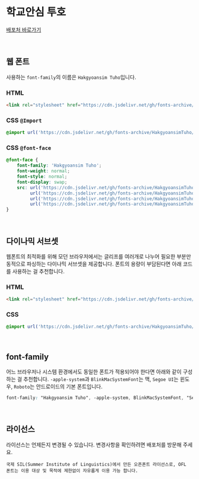# 학교안심 투호

[배포처 바로가기](https://copyright.keris.or.kr/wft/fntDwnldView?fntGrpId=GFT202312110000000000015)

&nbsp;

## 웹 폰트

사용하는 `font-family`의 이름은 `Hakgyoansim Tuho`입니다.

### HTML

```html
<link rel="stylesheet" href="https://cdn.jsdelivr.net/gh/fonts-archive/HakgyoansimTuho/HakgyoansimTuho.css" type="text/css"/>
```

### CSS `@Import`

```css
@import url('https://cdn.jsdelivr.net/gh/fonts-archive/HakgyoansimTuho/HakgyoansimTuho.css');
```

### CSS `@font-face`

```css
@font-face {
    font-family: 'Hakgyoansim Tuho';
    font-weight: normal;
    font-style: normal;
    font-display: swap;
    src: url('https://cdn.jsdelivr.net/gh/fonts-archive/HakgyoansimTuho/HakgyoansimTuho.woff2') format('woff2'),
         url('https://cdn.jsdelivr.net/gh/fonts-archive/HakgyoansimTuho/HakgyoansimTuho.woff') format('woff'),
         url('https://cdn.jsdelivr.net/gh/fonts-archive/HakgyoansimTuho/HakgyoansimTuho.otf') format('opentype'),
         url('https://cdn.jsdelivr.net/gh/fonts-archive/HakgyoansimTuho/HakgyoansimTuho.ttf') format('truetype');
}
```

&nbsp;

## 다이나믹 서브셋

웹폰트의 최적화를 위해 모던 브라우저에서는 글리프를 여러개로 나누어 필요한 부분만 동적으로 파싱하는 다이나믹 서브셋을 제공합니다. 폰트의 용량이 부담된다면 아래 코드를 사용하는 걸 추천합니다.

### HTML

```html
<link rel="stylesheet" href="https://cdn.jsdelivr.net/gh/fonts-archive/HakgyoansimTuho/subsets/HakgyoansimTuho-dynamic-subset.css" type="text/css"/>
```

### CSS

```css
@import url('https://cdn.jsdelivr.net/gh/fonts-archive/HakgyoansimTuho/subsets/HakgyoansimTuho-dynamic-subset.css');
```

&nbsp;

## font-family

어느 브라우저나 시스템 환경에서도 동일한 폰트가 적용되어야 한다면 아래와 같이 구성하는 걸 추천합니다. `-apple-system`과 `BlinkMacSystemFont`는 맥, `Segoe UI`는 윈도우, `Roboto`는 안드로이드의 기본 폰트입니다.


```css
font-family: "Hakgyoansim Tuho", -apple-system, BlinkMacSystemFont, "Segoe UI", Roboto, Oxygen, Ubuntu, Cantarell, "Open Sans", "Helvetica Neue", sans-serif;
```

&nbsp;

## 라이선스

라이선스는 언제든지 변경될 수 있습니다. 변경사항을 확인하려면 배포처를 방문해 주세요.

```
국제 SIL(Summer Institute of Linguistics)에서 만든 오픈폰트 라이선스로, OFL 폰트는 이용 대상 및 목적에 제한없이 자유롭게 이용 가능 합니다.
```
